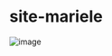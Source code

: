 ﻿# site-mariele
![image](https://user-images.githubusercontent.com/105496462/184647800-7be9d230-fb25-4976-a54f-70a404542d7e.png)
